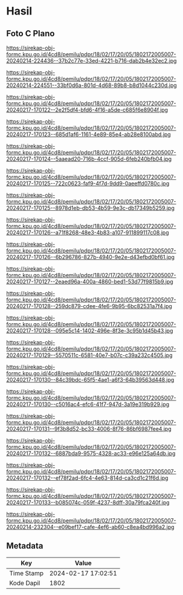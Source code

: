 # Hasil

## Foto C Plano

https://sirekap-obj-formc.kpu.go.id/4cd8/pemilu/pdpr/18/02/17/20/05/1802172005007-20240214-224436--37b2c77e-33ed-4221-b716-dab2b4e32ec2.jpg

https://sirekap-obj-formc.kpu.go.id/4cd8/pemilu/pdpr/18/02/17/20/05/1802172005007-20240214-224551--33bf0d6a-801d-4d68-89b8-b8d1044c230d.jpg

https://sirekap-obj-formc.kpu.go.id/4cd8/pemilu/pdpr/18/02/17/20/05/1802172005007-20240217-170122--2e2f5df4-bfd6-4f16-a5de-c685f6e8904f.jpg

https://sirekap-obj-formc.kpu.go.id/4cd8/pemilu/pdpr/18/02/17/20/05/1802172005007-20240217-170123--685d1af6-1161-4e89-85e4-ab28e8100abd.jpg

https://sirekap-obj-formc.kpu.go.id/4cd8/pemilu/pdpr/18/02/17/20/05/1802172005007-20240217-170124--5aaead20-716b-4ccf-905d-6feb240bfb04.jpg

https://sirekap-obj-formc.kpu.go.id/4cd8/pemilu/pdpr/18/02/17/20/05/1802172005007-20240217-170125--722c0623-faf9-4f7d-9dd9-0aeeffd0780c.jpg

https://sirekap-obj-formc.kpu.go.id/4cd8/pemilu/pdpr/18/02/17/20/05/1802172005007-20240217-170125--8978d1eb-db53-4b59-9e3c-db17349b5259.jpg

https://sirekap-obj-formc.kpu.go.id/4cd8/pemilu/pdpr/18/02/17/20/05/1802172005007-20240217-170126--a71f8268-48e3-4b83-a107-911899117c08.jpg

https://sirekap-obj-formc.kpu.go.id/4cd8/pemilu/pdpr/18/02/17/20/05/1802172005007-20240217-170126--6b296786-827b-4940-9e2e-d43efbd0bf61.jpg

https://sirekap-obj-formc.kpu.go.id/4cd8/pemilu/pdpr/18/02/17/20/05/1802172005007-20240217-170127--2eaed96a-400a-4860-bed1-53d77f9815b9.jpg

https://sirekap-obj-formc.kpu.go.id/4cd8/pemilu/pdpr/18/02/17/20/05/1802172005007-20240217-170128--259dc879-cdee-4fe6-9b95-6bc82531a7f4.jpg

https://sirekap-obj-formc.kpu.go.id/4cd8/pemilu/pdpr/18/02/17/20/05/1802172005007-20240217-170128--095e5c14-1402-496e-8f3e-3c95b1d45b43.jpg

https://sirekap-obj-formc.kpu.go.id/4cd8/pemilu/pdpr/18/02/17/20/05/1802172005007-20240217-170129--5570511c-6581-40e7-b07c-c39a232c4505.jpg

https://sirekap-obj-formc.kpu.go.id/4cd8/pemilu/pdpr/18/02/17/20/05/1802172005007-20240217-170130--84c39bdc-65f5-4ae1-a6f3-64b39563d448.jpg

https://sirekap-obj-formc.kpu.go.id/4cd8/pemilu/pdpr/18/02/17/20/05/1802172005007-20240217-170130--c5016ac4-efc6-41f7-947d-3a19e319b929.jpg

https://sirekap-obj-formc.kpu.go.id/4cd8/pemilu/pdpr/18/02/17/20/05/1802172005007-20240217-170131--9f3b8d52-bc33-4006-8f76-86bf6987fee4.jpg

https://sirekap-obj-formc.kpu.go.id/4cd8/pemilu/pdpr/18/02/17/20/05/1802172005007-20240217-170132--6887bda9-9575-4328-ac33-e96e125a64db.jpg

https://sirekap-obj-formc.kpu.go.id/4cd8/pemilu/pdpr/18/02/17/20/05/1802172005007-20240217-170132--ef78f2ad-6fc4-4e63-814d-ca3cd1c21f6d.jpg

https://sirekap-obj-formc.kpu.go.id/4cd8/pemilu/pdpr/18/02/17/20/05/1802172005007-20240217-170133--b085074c-059f-4237-8dff-30a79fca240f.jpg

https://sirekap-obj-formc.kpu.go.id/4cd8/pemilu/pdpr/18/02/17/20/05/1802172005007-20240214-232304--e09bef17-cafe-4ef6-ab60-c8ea4bd996a2.jpg


## Metadata

| Key        | Value               |
| ---------- | ------------------- |
| Time Stamp | 2024-02-17 17:02:51 |
| Kode Dapil | 1802                |



